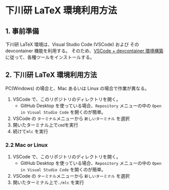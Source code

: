 # 下川研 LaTeX 環境利用方法

## 1. 事前準備

下川研 LaTeX 環境は、Visual Studio Code (VSCode) および
その devcontainer 機能を利用する。
そのため、[VSCode + devcontainer 環境構築](https://github.com/smkwlab/latex-environment/blob/main/.devcontainer/SETUP-devcontainer.md)に従って、各種ツールをインストールする。

## 2. 下川研 LaTeX 環境利用方法

PC(Windows) の場合と、Mac あるいは Linux の場合で作業が異なる。

1. VSCode で、このリポジトリのディレクトリを開く。
   - GitHub Desktop を使っている場合、`Repository` メニューの中の `Open in Visual Studio Code` を開くのが簡単。
2. VSCode の `ターミナル`メニューから `新しいターミナル` を選択
3. 開いたターミナル上で`cmd`を実行
4. 続けて`mlc` を実行

### 2.2 Mac or Linux

1. VSCode で、このリポジトリのディレクトリを開く。
   - GitHub Desktop を使っている場合、`Repository` メニューの中の `Open in Visual Studio Code` を開くのが簡単。
2. VSCode の `ターミナル`メニューから `新しいターミナル` を選択
3. 開いたターミナル上で`./mlc` を実行

